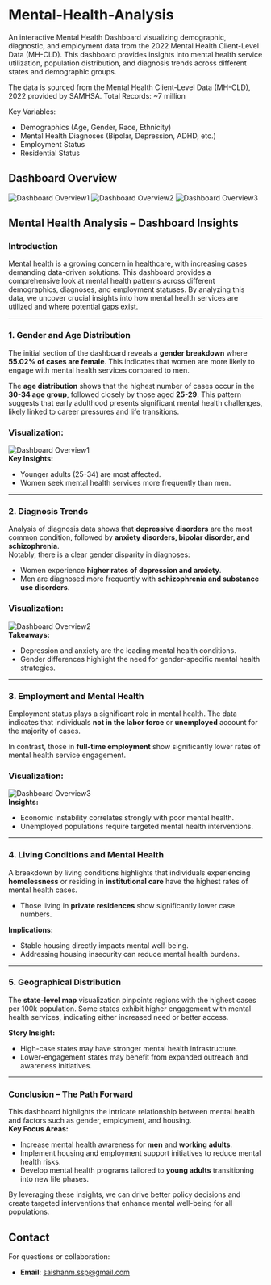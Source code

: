# Mental-Health-Analysis
An interactive Mental Health Dashboard visualizing demographic, diagnostic, and employment data from the 2022 Mental Health Client-Level Data (MH-CLD). This dashboard provides insights into mental health service utilization, population distribution, and diagnosis trends across different states and demographic groups.

The data is sourced from the Mental Health Client-Level Data (MH-CLD), 2022 provided by SAMHSA. 
Total Records: ~7 million

Key Variables:
 - Demographics (Age, Gender, Race, Ethnicity)  
 - Mental Health Diagnoses (Bipolar, Depression, ADHD, etc.)  
 - Employment Status  
- Residential Status  


## Dashboard Overview
![Dashboard Overview1](images/Dashboard_overview_1.png)
![Dashboard Overview2](images/Dashboard_overview_2.png)
![Dashboard Overview3](images/Dashboard_overview_3.png)

## Mental Health Analysis – Dashboard Insights  

### Introduction  
Mental health is a growing concern in healthcare, with increasing cases demanding data-driven solutions. This dashboard provides a comprehensive look at mental health patterns across different demographics, diagnoses, and employment statuses. By analyzing this data, we uncover crucial insights into how mental health services are utilized and where potential gaps exist.  

---

### 1. Gender and Age Distribution  
The initial section of the dashboard reveals a **gender breakdown** where **55.02% of cases are female**. This indicates that women are more likely to engage with mental health services compared to men.  

The **age distribution** shows that the highest number of cases occur in the **30-34 age group**, followed closely by those aged **25-29**. This pattern suggests that early adulthood presents significant mental health challenges, likely linked to career pressures and life transitions.  

### Visualization:  
![Dashboard Overview1](images/Dashboard_overview_1.png)  
**Key Insights:**  
- Younger adults (25-34) are most affected.  
- Women seek mental health services more frequently than men.  

---

### 2. Diagnosis Trends  
Analysis of diagnosis data shows that **depressive disorders** are the most common condition, followed by **anxiety disorders, bipolar disorder, and schizophrenia**.  
Notably, there is a clear gender disparity in diagnoses:  
- Women experience **higher rates of depression and anxiety**.  
- Men are diagnosed more frequently with **schizophrenia and substance use disorders**.  

### Visualization:  
![Dashboard Overview2](images/Dashboard_overview_2.png)  
**Takeaways:**  
- Depression and anxiety are the leading mental health conditions.  
- Gender differences highlight the need for gender-specific mental health strategies.  

---

### 3. Employment and Mental Health  
Employment status plays a significant role in mental health. The data indicates that individuals **not in the labor force** or **unemployed** account for the majority of cases.  

In contrast, those in **full-time employment** show significantly lower rates of mental health service engagement.  

### Visualization:  
![Dashboard Overview3](images/Dashboard_overview_3.png)  
**Insights:**  
- Economic instability correlates strongly with poor mental health.  
- Unemployed populations require targeted mental health interventions.  

---

### 4. Living Conditions and Mental Health  
A breakdown by living conditions highlights that individuals experiencing **homelessness** or residing in **institutional care** have the highest rates of mental health cases.  
- Those living in **private residences** show significantly lower case numbers.  

**Implications:**  
- Stable housing directly impacts mental well-being.  
- Addressing housing insecurity can reduce mental health burdens.  

---

### 5. Geographical Distribution  
The **state-level map** visualization pinpoints regions with the highest cases per 100k population. Some states exhibit higher engagement with mental health services, indicating either increased need or better access.  

**Story Insight:**  
- High-case states may have stronger mental health infrastructure.  
- Lower-engagement states may benefit from expanded outreach and awareness initiatives.  

---

### Conclusion – The Path Forward  
This dashboard highlights the intricate relationship between mental health and factors such as gender, employment, and housing.  
**Key Focus Areas:**  
- Increase mental health awareness for **men** and **working adults**.  
- Implement housing and employment support initiatives to reduce mental health risks.  
- Develop mental health programs tailored to **young adults** transitioning into new life phases.  

By leveraging these insights, we can drive better policy decisions and create targeted interventions that enhance mental well-being for all populations.

## Contact  
For questions or collaboration:  
- **Email**: [saishanm.ssp@gmail.com](mailto:saishanm.ssp@gmail.com)  

